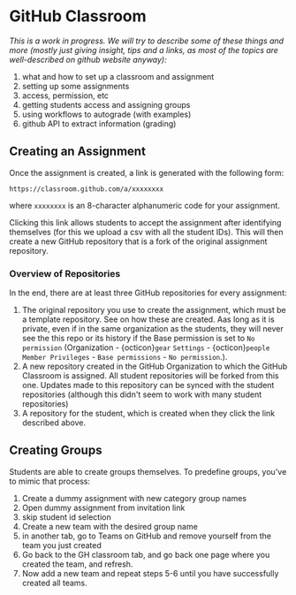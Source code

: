 # GitHub Classroom

_This is a work in progress. We will try to describe some of these things and more (mostly just giving insight, tips and a links, as most of the topics are well-described on github website anyway):_

1. what and how to set up a classroom and assignment
2. setting up some assignments
3. access, permission, etc
4. getting students access and assigning groups
5. using workflows to autograde (with examples)
6. github API to extract information (grading)

## Creating an Assignment

Once the assignment is created, a link is generated with the following form:

```
https://classroom.github.com/a/xxxxxxxx
```

where `xxxxxxxx` is an 8-character alphanumeric code for your assignment.

Clicking this link allows students to accept the assignment after identifying themselves (for this we upload a csv with all the student IDs). This will then create a new GitHub repository that is a fork of the original assignment repository.

### Overview of Repositories

In the end, there are at least three GitHub repositories for every assignment:

1. The original repository you use to create the assignment, which must be a template repository. See [](./assignment_repo.md) on how these are created. Aas long as it is private, even if in the same organization as the students, they will never see the this repo or its history if the Base permission is set to `No permission` (Organization - {octicon}`gear` `Settings` - {octicon}`people` `Member Privileges` - `Base permissions` - `No permission`.).
2. A new repository created in the GitHub Organization to which the GitHub Classroom is assigned. All student repositories will be forked from this one. Updates made to this repository can be synced with the student repositories (although this didn't seem to work with many student repositories)
3. A repository for the student, which is created when they click the link described above.

## Creating Groups
Students are able to create groups themselves. To predefine groups, you've to mimic that process:
1. Create a dummy assignment with new category group names
2. Open dummy assignment from invitation link 
3. skip student id selection
4. Create a new team with the desired group name
5. in another tab, go to Teams on GitHub and remove yourself from the team you just created
6. Go back to the GH classroom tab, and go back one page where you created the team, and refresh.
7. Now add a new team and repeat steps 5-6 until you have successfully created all teams.
